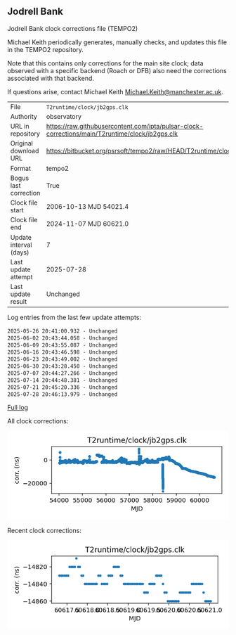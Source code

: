 
## Jodrell Bank

Jodrell Bank clock corrections file (TEMPO2)

Michael Keith periodically generates, manually checks, and updates
this file in the TEMPO2 repository.

Note that this contains only corrections for the main site clock;
data observed with a specific backend (Roach or DFB) also
need the corrections associated with that backend.

If questions arise, contact Michael Keith
<Michael.Keith@manchester.ac.uk>.

|     |     |
|:--- |:--- |
| File | `T2runtime/clock/jb2gps.clk` |
| Authority | observatory |
| URL in repository | <https://raw.githubusercontent.com/ipta/pulsar-clock-corrections/main/T2runtime/clock/jb2gps.clk> |
| Original download URL | <https://bitbucket.org/psrsoft/tempo2/raw/HEAD/T2runtime/clock/jb2gps.clk> |
| Format | tempo2 |
| Bogus last correction | True |
| Clock file start | 2006-10-13 MJD 54021.4 |
| Clock file end | 2024-11-07 MJD 60621.0 |
| Update interval (days) | 7 |
| Last update attempt | 2025-07-28 |
| Last update result | Unchanged |

Log entries from the last few update attempts:
```
2025-05-26 20:41:00.932 - Unchanged
2025-06-02 20:43:44.058 - Unchanged
2025-06-09 20:43:55.087 - Unchanged
2025-06-16 20:43:46.598 - Unchanged
2025-06-23 20:43:49.002 - Unchanged
2025-06-30 20:43:28.450 - Unchanged
2025-07-07 20:44:27.266 - Unchanged
2025-07-14 20:44:48.381 - Unchanged
2025-07-21 20:45:20.336 - Unchanged
2025-07-28 20:46:13.979 - Unchanged
```
[Full log](https://raw.githubusercontent.com/ipta/pulsar-clock-corrections/main/log/T2runtime/clock/jb2gps.clk.log)


All clock corrections:

![plot of all clock corrections](jb2gps.clk.png "All corrections")

Recent clock corrections:

![plot of recent clock corrections](jb2gps.clk.short.png "Recent corrections")

